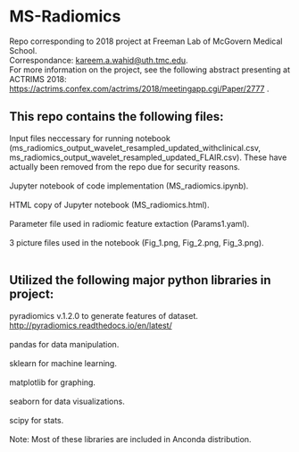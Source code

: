 # MS-Radiomics
Repo corresponding to 2018 project at Freeman Lab of McGovern Medical School. <br>
Correspondance: kareem.a.wahid@uth.tmc.edu. <br> 
For more information on the project, see the following abstract presenting at ACTRIMS 2018: https://actrims.confex.com/actrims/2018/meetingapp.cgi/Paper/2777 . 

## This repo contains the following files: 
Input files neccessary for running notebook (ms_radiomics_output_wavelet_resampled_updated_withclinical.csv, ms_radiomics_output_wavelet_resampled_updated_FLAIR.csv). These have actually been removed from the repo due for security reasons. <br><br>
Jupyter notebook of code implementation (MS_radiomics.ipynb). <br><br>
HTML copy of Jupyter notebook (MS_radiomics.html).<br><br>
Parameter file used in radiomic feature extaction (Params1.yaml). <br><br>
3 picture files used in the notebook (Fig_1.png, Fig_2.png, Fig_3.png). <br><br>

## Utilized the following major python libraries in project: 
pyradiomics v.1.2.0 to generate features of dataset. http://pyradiomics.readthedocs.io/en/latest/ <br><br>
pandas for data manipulation.<br><br>
sklearn for machine learning.<br><br>
matplotlib for graphing.<br><br>
seaborn for data visualizations. <br><br>
scipy for stats. <br><br>
Note: Most of these libraries are included in Anconda distribution. 
